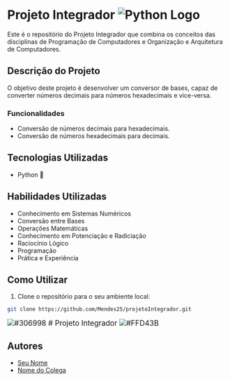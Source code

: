 # Projeto Integrador  ![Python Logo](https://upload.wikimedia.org/wikipedia/commons/thumb/c/c3/Python-logo-notext.svg/18px-Python-logo-notext.svg.png)  
 
Este é o repositório do Projeto Integrador que combina os conceitos das disciplinas de Programação de Computadores e Organização e Arquitetura de Computadores.

## Descrição do Projeto

O objetivo deste projeto é desenvolver um conversor de bases, capaz de converter números decimais para números hexadecimais e vice-versa.

### Funcionalidades

- Conversão de números decimais para hexadecimais.
- Conversão de números hexadecimais para decimais.

## Tecnologias Utilizadas
- Python 🐍

## Habilidades Utilizadas
- Conhecimento em Sistemas Numéricos
- Conversão entre Bases
- Operações Matemáticas
- Conhecimento em Potenciação e Radiciação
- Raciocínio Lógico
- Programação
- Prática e Experiência 
## Como Utilizar

1. Clone o repositório para o seu ambiente local:

```bash
git clone https://github.com/Mendes25/projetoIntegrador.git
```
<span style="font-size:larger;">![#306998](https://via.placeholder.com/15/306998/000000?text=+) # Projeto Integrador </span><span style="font-size:larger;">![#FFD43B](https://via.placeholder.com/15/FFD43B/000000?text=+)</span>

## Autores

- [Seu Nome](https://github.com/Mendes25)
- [Nome do Colega](https://github.com/nome-do-colega)

